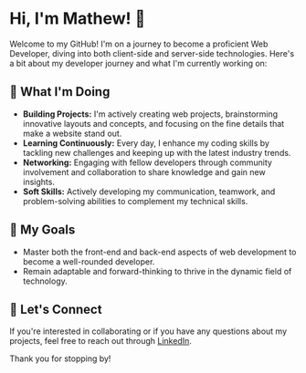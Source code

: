 # Hi, I'm Mathew! 👋

Welcome to my GitHub! I'm on a journey to become a proficient Web Developer, diving into both client-side and server-side technologies. Here's a bit about my developer journey and what I'm currently working on:

## 🌱 What I'm Doing

- **Building Projects:** I'm actively creating web projects, brainstorming innovative layouts and concepts, and focusing on the fine details that make a website stand out.
- **Learning Continuously:** Every day, I enhance my coding skills by tackling new challenges and keeping up with the latest industry trends.
- **Networking:** Engaging with fellow developers through community involvement and collaboration to share knowledge and gain new insights.
- **Soft Skills:** Actively developing my communication, teamwork, and problem-solving abilities to complement my technical skills.

## 🚀 My Goals

- Master both the front-end and back-end aspects of web development to become a well-rounded developer.
- Remain adaptable and forward-thinking to thrive in the dynamic field of technology.

## 🤝 Let's Connect

If you're interested in collaborating or if you have any questions about my projects, feel free to reach out through [LinkedIn](https://linkedin.com/in/mathew-marquez).

Thank you for stopping by!
